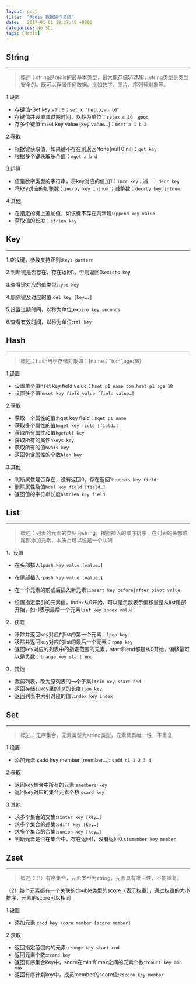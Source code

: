 ```yaml
---
layout: post
title:  "Redis 数据操作总结"
date:   2017-01-01 18:37:48 +0800
categories: No SQL
tags: [Redis]
---
```


## String
----
> 概述：string是redis的最基本类型，最大能存储512MB，string类型是类型安全的。既可以存储任何数据、比如数字、图片、序列号对象等。

1.设置
- 存键值-Set key value：`set x "hello,world"`
- 存键值并设置其过期时间，以秒为单位：`setex c 10  good`
- 存多个键值:mset key value [key value…]：`mset a 1 b 2`

2.获取
- 根据键获取值，如果键不存在则返回None(null 0 nil)：`get key`
- 根据多个键获取多个值：`mget a b d`

3.运算
- 值是数字类型的字符串，将key对应的值加1：`incr key`；减一：`decr key`
- 将key对应的加整数：`incrby key intnum` ；减整数：`decrby key intnum`

4.其他
- 在指定的键上追加值，如该键不存在则新建:`append key value`
- 获取值的长度：`strlen key`

## Key
----

1.查找键，参数支持正则:`keys pattern`

2.判断键是否存在，存在返回1，否则返回0:`exists key`

3.查看键对应的值类型:`type key`

4.删除键及对应的值:`del key [key….]`

5.设置过期时间，以秒为单位:`expire key seconds`

6.查看有效时间，以秒为单位:`ttl key`

## Hash
----
> 概述：hash用于存储对象如：{name：”tom”,age:18}

1.设置
- 设置单个值hset key field value：`hset p1 name tom;hset p1 age 18`
- 设置多个值`hmset key field value [field value…]` 

2.获取
- 获取一个属性的值:hget key field：`hget p1 name`
- 获取多个属性的值`hmget key field [field…]`
- 获取所有属性和值`hgetall key`
- 获取所有的属性`hkeys key`
- 获取所有的值`hvals key`
- 返回包含属性的个数`hlen key`

3.其他
- 判断属性是否存在，没有返回0，存在返回1`hexists key field`
- 删除属性及值`hdel key field [field…]`
- 返回值的字符串长度`hstrlen key field`

## List
----
> 概述：列表的元素的类型为string，按照插入的顺序排序，在列表的头部或尾部添加元素，本质上可以说是一个队列

1．设置
- 在头部插入`lpush key value [value…]`
- 在尾部插入`rpush key value [value…]`

- 在一个元素的前或后插入新元素`linsert key before|after pivot value`

- 设置指定索引的元素值，index从0开始，可以是负数表示偏移量是从list尾部开始，如-1表示最后一个元素`lset key index value`

2．获取 
- 移除并返回key对应的list的第一个元素：`lpop key`
- 移除并返回key对应的list的最后一个元素：`rpop key`
- 返回key对应的列表中的指定范围的元素，start和end都是从0开始，偏移量可以是负数：`lrange key start end `

3．其他
- 裁剪列表，改为原列表的一个子集`ltrim key start end`
- 返回存储在key里的list的长度`llen key`
- 返回列表中索引对应的值`lindex key index`

## Set
----
> 概述：无序集合，元素类型为string类型，元素具有唯一性，不重复

1.设置
- 添加元素:sadd key member [member…]: `sadd s1 1 2 3 4`

2.获取
- 返回key集合中所有的元素:`smembers key`
- 返回key对应的集合元素个数:`scard key`

3.其他
- 求多个集合的交集:`sinter key [key…]`
- 求多个集合的差集:`sdiff key [key…]`
- 求多个集合的合集:`sunion key [key…]`
- 判断元素是否在集合中，存在返回1，没有返回0:`sismember key member`

## Zset
----
> 概述：（1）有序集合，元素类型为string，元素具有唯一性，不能重复。

（2）每个元素都有一个关联的double类型的score（表示权重），通过权重的大小排序，元素的score可以相同

1.设置
- 添加元素:`zadd key score member [score member]`

2.获取
- 返回指定范围内的元素:`zrange key start end`
- 返回元素个数:`zcard key`
- 返回有序集合key中，score在min 和max之间的元素个数:`zcount key min max`
- 返回有序计划key中，成员member的score值:`zscore key member`
